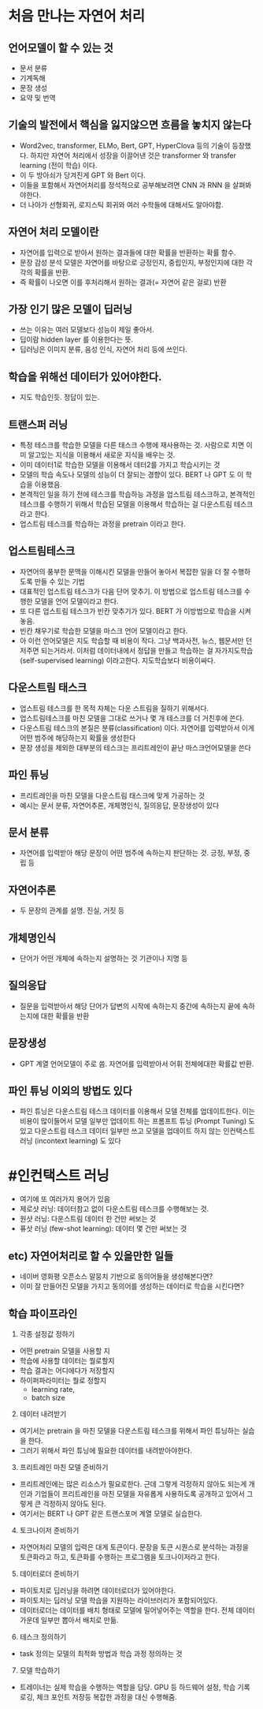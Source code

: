 # 처음 만나는 자연어 처리 

## 언어모델이 할 수 있는 것
- 문서 분류
- 기계독해
- 문장 생성
- 요약 및 번역

## 기술의 발전에서 핵심을 잃지않으면 흐름을 놓치지 않는다
- Word2vec, transformer, ELMo, Bert, GPT, HyperClova 등의 기술이 등장했다. 하지만 자연어 처리에서 성장을 이끌어낸 것은 transformer 와 transfer learning (전이 학습) 이다.
- 이 두 방아쇠가 당겨진게 GPT 와 Bert 이다.
- 이들을 포함해서 자연어처리를 정석적으로 공부해보려면 CNN 과 RNN 을 살펴봐야한다.
- 더 나아가 선형회귀, 로지스틱 회귀와 여러 수학들에 대해서도 알아야함.

## 자연어 처리 모델이란
- 자연어를 입력으로 받아서 원하는 결과들에 대한 확률을 반환하는 확률 함수.
- 문장 감성 분석 모델은 자연어를 바탕으로 긍정인지, 중립인지, 부정인지에 대한 각각의 확률을 반환.
- 즉 확률이 나오면 이를 후처리해서 원하는 결과(= 자연어 같은 걸로) 반환

## 가장 인기 많은 모델이 딥러닝
- 쓰는 이유는 여러 모델보다 성능이 제일 좋아서.
- 딥이람 hidden layer 를 이용한다는 뜻.
- 딥러닝은 이미지 분류, 음성 인식, 자연어 처리 등에 쓰인다.

## 학습을 위해선 데이터가 있어야한다.
- 지도 학습인듯. 정답이 있는.

## 트랜스퍼 러닝
- 특정 테스크를 학습한 모델을 다른 태스크 수행에 재사용하는 것. 사람으로 치면 이미 알고있는 지식을 이용해서 새로운 지식을 배우는 것.
- 이미 데이터1로 학습한 모델을 이용해서 데터2를 가지고 학습시키는 것
- 모델의 학습 속도나 모델의 성능이 더 잘되는 경향이 있다. BERT 나 GPT 도 이 학습을 이용했음.
- 본격적인 일을 하기 전에 테스크를 학습하능 과정을 업스트림 테스크하고, 본격적인 테스크를 수행하기 위해서 학습된 모델을 이용해서 학습하는 걸 다운스트림 테스크라고 한다.
- 업스트림 테스크를 학습하는 과정을 pretrain 이라고 한다.

## 업스트림테스크
- 자연어의 풍부한 문맥을 이해시킨 모델을 만들어 놓아서 복잡한 일을 더 잘 수행하도록 만들 수 있는 기법
- 대표적인 업스트림 테스크가 다음 단어 맞추기. 이 방법으로 업스트림 테스크를 수행한 모델을 언어 모델이라고 한다.
- 또 다른 업스트림 테스크가 빈칸 맞추기가 있다. BERT 가 이방법으로 학습을 시켜놓음.
- 빈칸 채우기로 학습한 모델을 마스크 언어 모델이라고 한다.
- 아 이런 언어모델은 지도 학습할 때 비용이 작다. 그냥 백과사전, 뉴스, 웹문서만 던저주면 되는거라서. 이처럼 데이터내에서 정답을 만들고 학습하는 걸 자가지도학습(self-supervised learning) 이라고한다. 지도학습보다 비용이싸다.

## 다운스트림 태스크
- 업스트림 테스크를 한 목적 자체는 다운 스트림을 질하기 위해서다.
- 업스트림테스크를 마친 모델을 그대로 쓰거나 몇 개 테스크를 더 거친후에 쓴다.
- 다운스트림 테스크의 본질은 분류(classification) 이다. 자연어를 입력받아서 이게 어떤 범주에 해당하는지 확률을 생성한다
- 문장 생성을 제외한 대부분의 테스크는 프리트레인이 끝난 마스크언어모델을 쓴다

## 파인 튜닝
- 프리트레인을 마친 모델을 다운스트림 태스크에 맞게 가공하는 것
- 예시는 문서 분류, 자연어추론, 개체명인식, 질의응답, 문장생성이 있다

## 문서 분류
- 자연어를 입력받아 해당 문장이 어떤 범주에 속하는지 판단하는 것. 긍정, 부정, 중립 등

## 자연어추론
- 두 문장의 관계를 설명. 진실, 거짓 등

## 개체명인식
- 단어가 어떤 개체에 속하는지 설명하는 것 기관이나 지명 등

## 질의응답
- 질문을 입력받아서 해당 단어가 답변의 시작에 속하는지 중간에 속하는지 끝에 속하는지에 대한 확률을 반환

## 문장생성
- GPT 계열 언어모델이 주로 씀. 자연어를 입력받아서 어휘 전체에대한 확률값 반환.

## 파인 튜닝 이외의 방법도 있다
- 파인 튜닝은 다운스트림 테스크 데이터를 이용해서 모델 전체를 업데이트한다. 이는 비용이 많이들어서 모델 일부만 업데이트 하는 프롬프트 튜닝 (Prompt Tuning) 도 있고 다운스트림 테스크 데이터 일부만 쓰고 모델을 업데이트 하지 않는 인컨택스트 러닝 (incontext learning) 도 있다

# #인컨택스트 러닝
- 여기에 또 여러가지 용어가 있음
- 제로샷 러닝: 데이터참고 없이 다운스트림 테스크를 수행해보는 것.
- 원샷 러닝: 다운스트림 데이터 한 건만 써보는 것
- 퓨삿 러닝 (few-shot learning): 데이터 몇 건만 써보는 것


## etc) 자연어처리로 할 수 있을만한 일들
- 네이버 영화평 오픈소스 말뭉치 기반으로 동의어들을 생성해본다면?
- 이미 잘 만들어진 모델을 가지고 동의어를 생성하는 데이터로 학습을 시킨다면?

## 학습 파이프라인 

1) 각종 설정값 정하기
- 어떤 pretrain 모델을 사용할 지
- 학습에 사용할 데이터는 뭘로할지
- 학습 결과는 어디에다가 저장할지
- 하이퍼파라미터는 뭘로 정할지 
  - learning rate, 
  - batch size

2) 데이터 내려받기

- 여기서는 pretrain 을 마친 모델을 다운스트림 테스크를 위해서 파인 튜닝하는 실습을 한다. 
- 그러기 위해서 파인 튜닝에 필요한 데이터를 내려받아야한다.

3) 프리트레인 마친 모델 준비하기

- 프리트레인에는 많은 리소스가 필요로한다. 근데 그렇게 걱정하지 않아도 되는게 개인과 기업들이 프리트레인을 마친 모델을 자유롭게 사용하도록 공개하고 있어서 그렇게 큰 걱정하지 않아도 된다. 
- 여기서는 BERT 나 GPT 같은 트랜스포머 계열 모델로 실습한다.

4) 토크나이저 준비하기 

- 자연어처리 모델의 입력은 대게 토큰이다. 문장을 토큰 시퀀스로 분석하는 과정을 토큰화라고 하고, 토큰화를 수행하는 프로그램을 토크나이저라고 한다.

5) 데이터로더 준비하기 

- 파이토치로 딥러닝을 하려면 데이터로더가 있어야한다. 
- 파이토치는 딥러닝 모델 학습을 지원하는 라이브러리가 포함되어있다. 
- 데이터로더는 데이터를 배치 형태로 모델에 밀어넣어주는 역할을 한다. 전체 데이터 가운데 일부만 뽑아서 배치로 만듦.

6) 테스크 정의하기 

- task 정의는 모델의 최적화 방법과 학습 과정 정의하는 것

7) 모델 학습하기 

- 트레이너는 실제 학습을 수행하는 역할을 담당. GPU 등 하드웨어 설정, 학습 기록 로깅, 체크 포인트 저장등 복잡한 과정을 대신 수행해줌.
